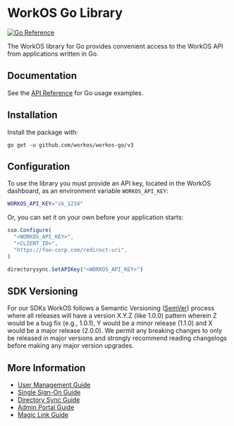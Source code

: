 # WorkOS Go Library

[![Go Reference](https://pkg.go.dev/badge/github.com/workos/workos-go/v3.svg)](https://pkg.go.dev/github.com/workos/workos-go/v3)

The WorkOS library for Go provides convenient access to the WorkOS API from applications written in Go.

## Documentation

See the [API Reference](https://workos.com/docs/reference/client-libraries) for Go usage examples.

## Installation

Install the package with:

```
go get -u github.com/workos/workos-go/v3
```

## Configuration

To use the library you must provide an API key, located in the WorkOS dashboard, as an environment variable `WORKOS_API_KEY`:

```sh
WORKOS_API_KEY="sk_1234"
```

Or, you can set it on your own before your application starts:

```ts
sso.Configure(
  "<WORKOS_API_KEY>",
  "<CLIENT_ID>",
  "https://foo-corp.com/redirect-uri",
)

directorysync.SetAPIKey("<WORKOS_API_KEY>")
```

## SDK Versioning

For our SDKs WorkOS follows a Semantic Versioning ([SemVer](https://semver.org/)) process where all releases will have a version X.Y.Z (like 1.0.0) pattern wherein Z would be a bug fix (e.g., 1.0.1), Y would be a minor release (1.1.0) and X would be a major release (2.0.0). We permit any breaking changes to only be released in major versions and strongly recommend reading changelogs before making any major version upgrades.

## More Information

- [User Management Guide](https://workos.com/docs/user-management)
- [Single Sign-On Guide](https://workos.com/docs/sso)
- [Directory Sync Guide](https://workos.com/docs/directory-sync)
- [Admin Portal Guide](https://workos.com/docs/admin-portal)
- [Magic Link Guide](https://workos.com/docs/magic-link)
